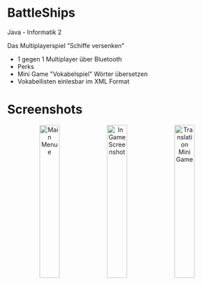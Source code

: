# BattleShips
Java - Informatik 2

Das Multiplayerspiel "Schiffe versenken" 

  - 1 gegen 1 Multiplayer über Bluetooth
  - Perks
  - Mini Game "Vokabelspiel" Wörter übersetzen
  - Vokabellisten einlesbar im XML Format

# Screenshots
<p align="center">
<img src="http://www.marcel-leschnik.de/download/Hauptmenü.png" width="30%" title="Main Menue">
<img src="http://www.marcel-leschnik.de/download/Spielfeld-new_2.png" title="In Game Screenshot" width="30%">
<img src="http://www.marcel-leschnik.de/download/Vokabelspiel.png" width="30%" title="Translation Mini Game">
</p>
